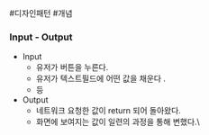 #디자인패턴 #개념 

### Input - Output
- Input
	- 유저가 버튼을 누른다.
	- 유저가 텍스트필드에 어떤 값을 채운다 .
	- 등
- Output
	- 네트워크 요청한 값이 return 되어 돌아왔다.
	- 화면에 보여지는 값이 일련의 과정을 통해 변했다.\